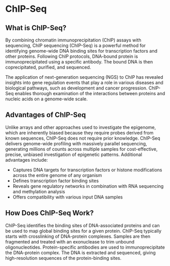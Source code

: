 # ChIP-Seq

## What is ChIP-Seq?
By combining chromatin immunoprecipitation (ChIP) assays with sequencing, ChIP sequencing (ChIP-Seq) is a powerful 
method for identifying genome-wide DNA binding sites for transcription factors and other proteins. Following ChIP 
protocols, DNA-bound protein is immunoprecipitated using a specific antibody. The bound DNA is then coprecipitated, 
purified, and sequenced.

The application of next-generation sequencing (NGS) to ChIP has revealed insights into gene regulation events that play 
a role in various diseases and biological pathways, such as development and cancer progression. ChIP-Seq enables 
thorough examination of the interactions between proteins and nucleic acids on a genome-wide scale.


## Advantages of ChIP-Seq

Unlike arrays and other approaches used to investigate the epigenome, which are inherently biased because they require 
probes derived from known sequences, ChIP-Seq does not require prior knowledge. ChIP-Seq delivers genome-wide profiling
 with massively parallel sequencing, generating millions of counts across multiple samples for cost-effective, precise,
  unbiased investigation of epigenetic patterns. Additional advantages include:
- Captures DNA targets for transcription factors or histone modifications across the entire genome of any organism
- Defines transcription factor binding sites
- Reveals gene regulatory networks in combination with RNA sequencing and methylation analysis
- Offers compatibility with various input DNA samples

## How Does ChIP-Seq Work?

ChIP-Seq identifies the binding sites of DNA-associated proteins and can be used to map global binding sites for a 
given protein. ChIP-Seq typically starts with crosslinking of DNA-protein complexes. Samples are then fragmented and 
treated with an exonuclease to trim unbound oligonucleotides. Protein-specific antibodies are used to immunoprecipitate
 the DNA-protein complex. The DNA is extracted and sequenced, giving high-resolution sequences of the 
 protein-binding sites.